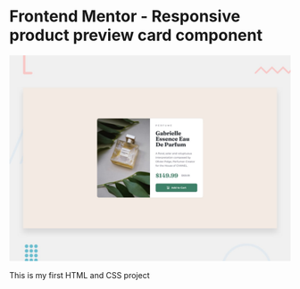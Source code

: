 # Frontend Mentor - Responsive product preview card component

![Design preview for the Product preview card component coding challenge](./design/desktop-preview.jpg)

This is my first HTML and CSS project
